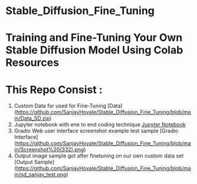 # Stable_Diffusion_Fine_Tuning

# Training and Fine-Tuning Your Own Stable Diffusion Model Using Colab Resources

# This Repo Consist :

1. Custom Data for used for Fine-Tuning [Data] (https://github.com/SanjayHovale/Stable_Diffusion_Fine_Tuning/blob/main/Data_SD.zip)
2. Jupyter notebook with ene to end coding technique [Jupyter Notebook](https://github.com/SanjayHovale/Stable_Diffusion_Fine_Tuning/blob/main/SD_Fast_DreamBooth_finetune.ipynb)
3. Gradio Web user interface screenshot example test sample [Gradio Interface] (https://github.com/SanjayHovale/Stable_Diffusion_Fine_Tuning/blob/main/Screenshot%20(332).png)
4. Output image sample got after finetuning on our own custom data set [Output Sample] (https://github.com/SanjayHovale/Stable_Diffusion_Fine_Tuning/blob/main/sd_sanjay_test.png)
